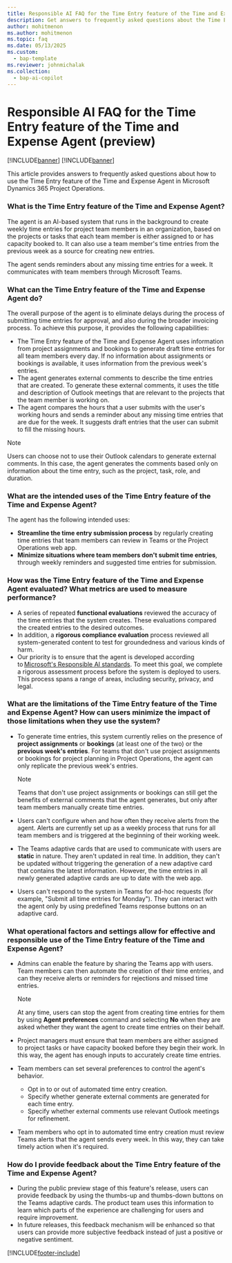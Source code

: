 ```yaml
---
title: Responsible AI FAQ for the Time Entry feature of the Time and Expense Agent (preview)
description: Get answers to frequently asked questions about the Time Entry feature of the Time and Expense Agent.
author: mohitmenon
ms.author: mohitmenon
ms.topic: faq 
ms.date: 05/13/2025
ms.custom: 
  - bap-template
ms.reviewer: johnmichalak
ms.collection:
  - bap-ai-copilot
---
```


# Responsible AI FAQ for the Time Entry feature of the Time and Expense Agent (preview)

[!INCLUDE[banner](../includes/banner.md)]
[!INCLUDE[banner](../includes/preview-note.md)]

This article provides answers to frequently asked questions about how to use the Time Entry feature of the Time and Expense Agent in Microsoft Dynamics 365 Project Operations.

### What is the Time Entry feature of the Time and Expense Agent?

The agent is an AI-based system that runs in the background to create weekly time entries for project team members in an organization, based on the projects or tasks that each team member is either assigned to or has capacity booked to. It can also use a team member's time entries from the previous week as a source for creating new entries.

The agent sends reminders about any missing time entries for a week. It communicates with team members through Microsoft Teams.

### What can the Time Entry feature of the Time and Expense Agent do?

The overall purpose of the agent is to eliminate delays during the process of submitting time entries for approval, and also during the broader invoicing process. To achieve this purpose, it provides the following capabilities:

- The Time Entry feature of the Time and Expense Agent uses information from project assignments and bookings to generate draft time entries for all team members every day. If no information about assignments or bookings is available, it uses information from the previous week's entries.
- The agent generates external comments to describe the time entries that are created. To generate these external comments, it uses the title and description of Outlook meetings that are relevant to the projects that the team member is working on.
- The agent compares the hours that a user submits with the user's working hours and sends a reminder about any missing time entries that are due for the week. It suggests draft entries that the user can submit to fill the missing hours.

> [!NOTE]
> Users can choose not to use their Outlook calendars to generate external comments. In this case, the agent generates the comments based only on information about the time entry, such as the project, task, role, and duration.

### What are the intended uses of the Time Entry feature of the Time and Expense Agent?

The agent has the following intended uses:

- **Streamline the time entry submission process** by regularly creating time entries that team members can review in Teams or the Project Operations web app.
- **Minimize situations where team members don't submit time entries**, through weekly reminders and suggested time entries for submission.

### How was the Time Entry feature of the Time and Expense Agent evaluated? What metrics are used to measure performance?

- A series of repeated **functional evaluations** reviewed the accuracy of the time entries that the system creates. These evaluations compared the created entries to the desired outcomes.
- In addition, a **rigorous compliance evaluation** process reviewed all system-generated content to test for groundedness and various kinds of harm.
- Our priority is to ensure that the agent is developed according to [Microsoft's Responsible AI standards](https://aka.ms/RAIStandardPDF). To meet this goal, we complete a rigorous assessment process before the system is deployed to users. This process spans a range of areas, including security, privacy, and legal.

### What are the limitations of the Time Entry feature of the Time and Expense Agent? How can users minimize the impact of those limitations when they use the system?

- To generate time entries, this system currently relies on the presence of **project assignments** or **bookings** (at least one of the two) or the **previous week's entries**. For teams that don't use project assignments or bookings for project planning in Project Operations, the agent can only replicate the previous week's entries.

    > [!NOTE]
    > Teams that don't use project assignments or bookings can still get the benefits of external comments that the agent generates, but only after team members manually create time entries.

- Users can't configure when and how often they receive alerts from the agent. Alerts are currently set up as a weekly process that runs for all team members and is triggered at the beginning of their working week.
- The Teams adaptive cards that are used to communicate with users are **static** in nature. They aren't updated in real time. In addition, they can't be updated without triggering the generation of a new adaptive card that contains the latest information. However, the time entries in all newly generated adaptive cards are up to date with the web app.
- Users can't respond to the system in Teams for ad-hoc requests (for example, "Submit all time entries for Monday"). They can interact with the agent only by using predefined Teams response buttons on an adaptive card.

### What operational factors and settings allow for effective and responsible use of the Time Entry feature of the Time and Expense Agent?

- Admins can enable the feature by sharing the Teams app with users. Team members can then automate the creation of their time entries, and can they receive alerts or reminders for rejections and missed time entries.

    > [!NOTE]
    > At any time, users can stop the agent from creating time entries for them by using **Agent preferences** command and selecting **No** when they are asked whether they want the agent to create time entries on their behalf.

- Project managers must ensure that team members are either assigned to project tasks or have capacity booked before they begin their work. In this way, the agent has enough inputs to accurately create time entries.
- Team members can set several preferences to control the agent's behavior.

    - Opt in to or out of automated time entry creation.
    - Specify whether generate external comments are generated for each time entry.
    - Specify whether external comments use relevant Outlook meetings for refinement.

- Team members who opt in to automated time entry creation must review Teams alerts that the agent sends every week. In this way, they can take timely action when it's required.

### How do I provide feedback about the Time Entry feature of the Time and Expense Agent?

- During the public preview stage of this feature's release, users can provide feedback by using the thumbs-up and thumbs-down buttons on the Teams adaptive cards. The product team uses this information to learn which parts of the experience are challenging for users and require improvement.
- In future releases, this feedback mechanism will be enhanced so that users can provide more subjective feedback instead of just a positive or negative sentiment.

[!INCLUDE[footer-include](../includes/footer-banner.md)]
